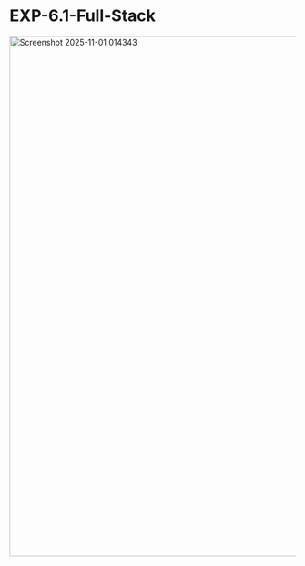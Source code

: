 # EXP-6.1-Full-Stack
<img width="1198" height="913" alt="Screenshot 2025-11-01 014343" src="https://github.com/user-attachments/assets/80dc5f08-7e2b-4f1f-b7d9-f3017d6258f2" />
